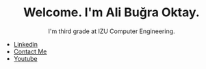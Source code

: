 <h1 align="center"> Welcome. I'm Ali Buğra Oktay. </h1>
<p align="center"> I'm third grade at IZU Computer Engineering.</p>

<ul>
  <li><a href="linkedin.com/in/alibugraoktay">Linkedin</a></li>
  <li><a href="alibugrawork@gmail.com">Contact Me</a></li>
  <li><a href="https://www.youtube.com/channel/UCJppCXZ8aZrQeq8PUBZsAHg">Youtube</a></li>
</ul>
<!--
**alibugra007/alibugra007** is a ✨ _special_ ✨ repository because its `README.md` (this file) appears on your GitHub profile.

Here are some ideas to get you started:

- 🔭 I’m currently working on ...
- 🌱 I’m currently learning ...
- 👯 I’m looking to collaborate on ...
- 🤔 I’m looking for help with ...
- 💬 Ask me about ...
- 📫 How to reach me: ...
- 😄 Pronouns: ...
- ⚡ Fun fact: ...
-->

